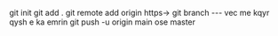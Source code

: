 git init 
git add .
git remote add origin https->
git branch --- vec me kqyr qysh e ka emrin
git push -u origin main ose master



